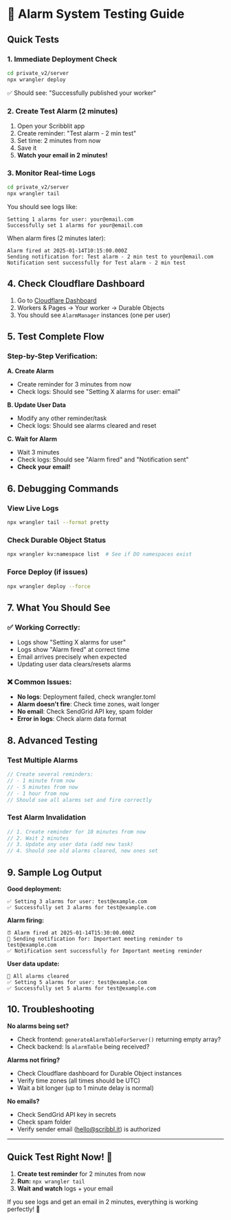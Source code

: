 # 🧪 Alarm System Testing Guide

## Quick Tests

### 1. **Immediate Deployment Check**
```bash
cd private_v2/server
npx wrangler deploy
```
✅ Should see: "Successfully published your worker"

### 2. **Create Test Alarm (2 minutes)**
1. Open your Scribblit app
2. Create reminder: "Test alarm - 2 min test"
3. Set time: 2 minutes from now
4. Save it
5. **Watch your email in 2 minutes!**

### 3. **Monitor Real-time Logs**
```bash
cd private_v2/server
npx wrangler tail
```

You should see logs like:
```
Setting 1 alarms for user: your@email.com
Successfully set 1 alarms for your@email.com
```

When alarm fires (2 minutes later):
```
Alarm fired at 2025-01-14T10:15:00.000Z
Sending notification for: Test alarm - 2 min test to your@email.com
Notification sent successfully for Test alarm - 2 min test
```

## 4. **Check Cloudflare Dashboard**

1. Go to [Cloudflare Dashboard](https://dash.cloudflare.com)
2. Workers & Pages → Your worker → Durable Objects
3. You should see `AlarmManager` instances (one per user)

## 5. **Test Complete Flow**

### Step-by-Step Verification:

**A. Create Alarm**
- Create reminder for 3 minutes from now
- Check logs: Should see "Setting X alarms for user: email"

**B. Update User Data**  
- Modify any other reminder/task
- Check logs: Should see alarms cleared and reset

**C. Wait for Alarm**
- Wait 3 minutes
- Check logs: Should see "Alarm fired" and "Notification sent"
- **Check your email!**

## 6. **Debugging Commands**

### View Live Logs
```bash
npx wrangler tail --format pretty
```

### Check Durable Object Status
```bash
npx wrangler kv:namespace list  # See if DO namespaces exist
```

### Force Deploy (if issues)
```bash
npx wrangler deploy --force
```

## 7. **What You Should See**

### ✅ **Working Correctly:**
- Logs show "Setting X alarms for user"
- Logs show "Alarm fired" at correct time  
- Email arrives precisely when expected
- Updating user data clears/resets alarms

### ❌ **Common Issues:**
- **No logs**: Deployment failed, check wrangler.toml
- **Alarm doesn't fire**: Check time zones, wait longer
- **No email**: Check SendGrid API key, spam folder
- **Error in logs**: Check alarm data format

## 8. **Advanced Testing**

### Test Multiple Alarms
```javascript
// Create several reminders:
// - 1 minute from now
// - 5 minutes from now  
// - 1 hour from now
// Should see all alarms set and fire correctly
```

### Test Alarm Invalidation
```javascript
// 1. Create reminder for 10 minutes from now
// 2. Wait 2 minutes  
// 3. Update any user data (add new task)
// 4. Should see old alarms cleared, new ones set
```

## 9. **Sample Log Output**

**Good deployment:**
```
✅ Setting 3 alarms for user: test@example.com
✅ Successfully set 3 alarms for test@example.com
```

**Alarm firing:**
```
⏰ Alarm fired at 2025-01-14T15:30:00.000Z
📧 Sending notification for: Important meeting reminder to test@example.com  
✅ Notification sent successfully for Important meeting reminder
```

**User data update:**
```
🔄 All alarms cleared
✅ Setting 5 alarms for user: test@example.com
✅ Successfully set 5 alarms for test@example.com
```

## 10. **Troubleshooting**

**No alarms being set?**
- Check frontend: `generateAlarmTableForServer()` returning empty array?
- Check backend: Is `alarmTable` being received?

**Alarms not firing?**
- Check Cloudflare dashboard for Durable Object instances
- Verify time zones (all times should be UTC)
- Wait a bit longer (up to 1 minute delay is normal)

**No emails?**
- Check SendGrid API key in secrets
- Check spam folder
- Verify sender email (hello@scribbl.it) is authorized

---

## Quick Test Right Now! 🚀

1. **Create test reminder** for 2 minutes from now
2. **Run:** `npx wrangler tail` 
3. **Wait and watch** logs + your email

If you see logs and get an email in 2 minutes, everything is working perfectly! 🎉 